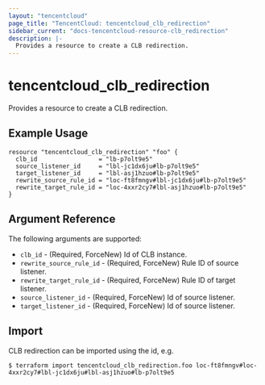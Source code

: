 ```yaml
---
layout: "tencentcloud"
page_title: "TencentCloud: tencentcloud_clb_redirection"
sidebar_current: "docs-tencentcloud-resource-clb_redirection"
description: |-
  Provides a resource to create a CLB redirection.
---
```


# tencentcloud_clb_redirection

Provides a resource to create a CLB redirection.

## Example Usage

```hcl
resource "tencentcloud_clb_redirection" "foo" {
  clb_id                 = "lb-p7olt9e5"
  source_listener_id     = "lbl-jc1dx6ju#lb-p7olt9e5"
  target_listener_id     = "lbl-asj1hzuo#lb-p7olt9e5"
  rewrite_source_rule_id = "loc-ft8fmngv#lbl-jc1dx6ju#lb-p7olt9e5"
  rewrite_target_rule_id = "loc-4xxr2cy7#lbl-asj1hzuo#lb-p7olt9e5"
}
```

## Argument Reference

The following arguments are supported:

* `clb_id` - (Required, ForceNew) Id of CLB instance.
* `rewrite_source_rule_id` - (Required, ForceNew) Rule ID of source listener.
* `rewrite_target_rule_id` - (Required, ForceNew) Rule ID of target listener.
* `source_listener_id` - (Required, ForceNew) Id of source listener.
* `target_listener_id` - (Required, ForceNew) Id of source listener.


## Import

CLB redirection can be imported using the id, e.g.

```
$ terraform import tencentcloud_clb_redirection.foo loc-ft8fmngv#loc-4xxr2cy7#lbl-jc1dx6ju#lbl-asj1hzuo#lb-p7olt9e5
```

